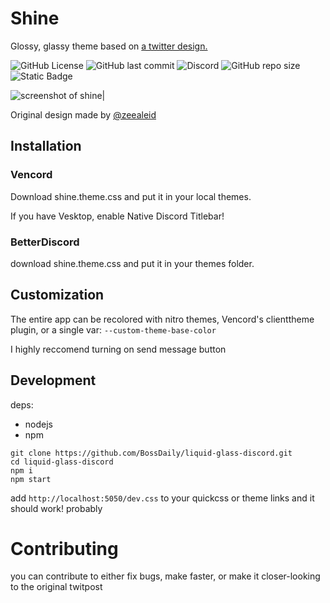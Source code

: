 # Shine
Glossy, glassy theme based on [a twitter design.](https://x.com/zeealeid/status/1956781061116928462?)

![GitHub License](https://img.shields.io/github/license/blade04208/shine?style=flat-square)
 ![GitHub last commit](https://img.shields.io/github/last-commit/blade04208/shine?style=flat-square) ![Discord](https://img.shields.io/discord/1334998273437597767?style=flat-square&label=Discord) ![GitHub repo size](https://img.shields.io/github/repo-size/blade04208/shine?style=flat-square) ![Static Badge](https://img.shields.io/badge/skill-issue-red?style=flat-square)
 
![screenshot of shine](./src/thumb.png)|

Original design made by [@zeealeid](https://github.com/zeealeid)


## Installation

### Vencord

Download shine.theme.css and put it in your local themes.

If you have Vesktop, enable Native Discord Titlebar!

   
### BetterDiscord
download shine.theme.css and put it in your themes folder.

## Customization
The entire app can be recolored with nitro themes, Vencord's clienttheme plugin, or a single var: `--custom-theme-base-color`

I highly reccomend turning on send message button

## Development
deps: 
- nodejs
- npm
```
git clone https://github.com/BossDaily/liquid-glass-discord.git
cd liquid-glass-discord
npm i
npm start
```
add `http://localhost:5050/dev.css` to your quickcss or theme links and it should work! probably

# Contributing

you can contribute to either fix bugs, make faster, or make it closer-looking to the original twitpost
